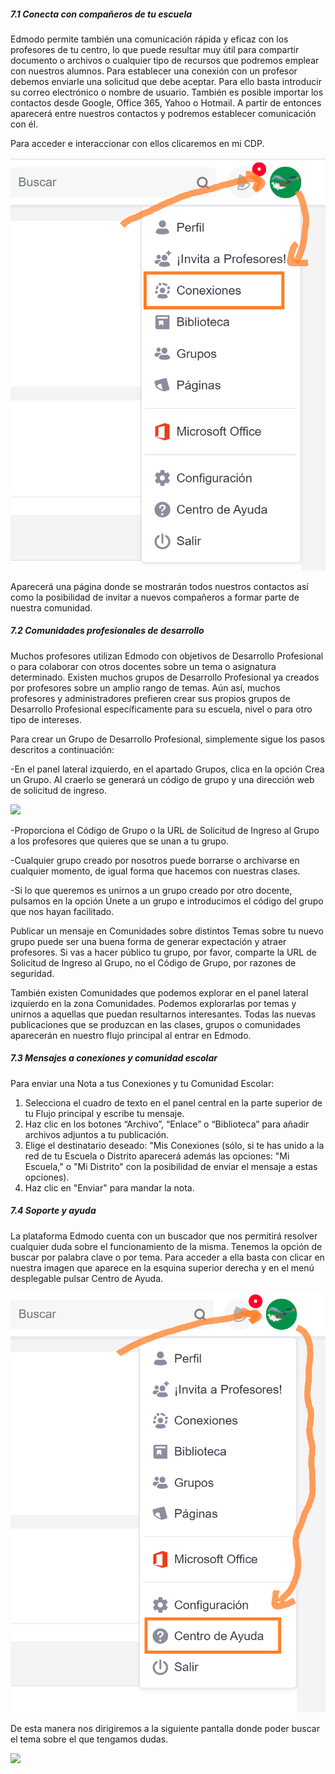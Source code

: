 ##### 7.1 Conecta con compañeros de tu escuela

Edmodo permite también una comunicación rápida y eficaz con los profesores de tu centro, lo que puede resultar muy útil para compartir documento o archivos o cualquier tipo de recursos que podremos emplear con nuestros alumnos. Para establecer una conexión con un profesor debemos enviarle una solicitud que debe aceptar. Para ello basta introducir su correo electrónico o nombre de usuario. También es posible importar los contactos desde Google, Office 365, Yahoo o Hotmail. A partir de entonces aparecerá entre nuestros contactos y podremos establecer comunicación con él.

Para acceder e interaccionar con ellos clicaremos en mi CDP.

![](https://raw.githubusercontent.com/catedu/curso_de_edmodo/master/assets/import28.png)

Aparecerá una página donde se mostrarán todos nuestros contactos así como la posibilidad de invitar a nuevos compañeros a formar parte de nuestra comunidad.

##### 7.2 Comunidades profesionales de desarrollo

Muchos profesores utilizan Edmodo con objetivos de Desarrollo Profesional o para colaborar con otros docentes sobre un tema o asignatura determinado. Existen muchos grupos de Desarrollo Profesional ya creados por profesores sobre un amplio rango de temas. Aún así, muchos profesores y administradores prefieren crear sus propios grupos de Desarrollo Profesional específicamente para su escuela, nivel o para otro tipo de intereses.

Para crear un Grupo de Desarrollo Profesional, simplemente sigue los pasos descritos a continuación:

-En el panel lateral izquierdo, en el apartado Grupos, clica en la opción Crea un Grupo. Al craerlo se generará un código de grupo y una dirección web de solicitud de ingreso.

![](https://raw.githubusercontent.com/catedu/curso_de_edmodo/master/assets/import29.png)

-Proporciona el Código de Grupo o la URL de Solicitud de Ingreso al Grupo a los profesores que quieres que se unan a tu grupo.

-Cualquier grupo creado por nosotros puede borrarse o archivarse en cualquier momento, de igual forma que hacemos con nuestras clases.

-Si lo que queremos es unirnos a un grupo creado por otro docente, pulsamos en la opción Únete a un grupo e introducimos el código del grupo que nos hayan facilitado.

Publicar un mensaje en Comunidades sobre distintos Temas sobre tu nuevo grupo puede ser una buena forma de generar expectación y atraer profesores. Si vas a hacer público tu grupo, por favor, comparte la URL de Solicitud de Ingreso al Grupo, no el Código de Grupo, por razones de seguridad.

También existen Comunidades que podemos explorar en el panel lateral izquierdo en la zona Comunidades. Podemos explorarlas por temas y unirnos a aquellas que puedan resultarnos interesantes. Todas las nuevas publicaciones que se produzcan en las clases, grupos o comunidades aparecerán en nuestro flujo principal al entrar en Edmodo.

##### 7.3 Mensajes a conexiones y comunidad escolar

Para enviar una Nota a tus Conexiones y tu Comunidad Escolar:

1. Selecciona el cuadro de texto en el panel central en la parte superior de tu Flujo principal y escribe tu mensaje.
2. Haz clic en los botones “Archivo”, “Enlace” o “Biblioteca” para añadir archivos adjuntos a tu publicación.
3. Elige el destinatario deseado: "Mis Conexiones \(sólo, si te has unido a la red de tu Escuela o Distrito aparecerá además las opciones: "Mi Escuela," o "Mi Distrito" con la posibilidad de enviar el mensaje a estas opciones\).
4. Haz clic en "Enviar" para mandar la nota.

##### 7.4 Soporte y ayuda

La plataforma Edmodo cuenta con un buscador que nos permitirá resolver cualquier duda sobre el funcionamiento de la misma. Tenemos la opción de buscar por palabra clave o por tema. Para acceder a ella basta con clicar en nuestra imagen que aparece en la esquina superior derecha y en el menú desplegable pulsar Centro de Ayuda.

![](https://raw.githubusercontent.com/catedu/curso_de_edmodo/master/assets/import31.png)

De esta manera nos dirigiremos a la siguiente pantalla donde poder buscar el tema sobre el que tengamos dudas.

![](https://raw.githubusercontent.com/catedu/curso_de_edmodo/master/assets/import30.png)



